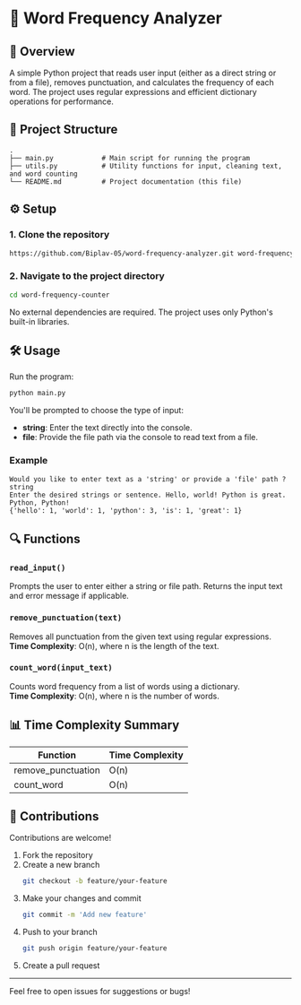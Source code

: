 
# 🧠 Word Frequency Analyzer

## 📜 Overview

A simple Python project that reads user input (either as a direct string or from a file), removes punctuation, and calculates the frequency of each word. The project uses regular expressions and efficient dictionary operations for performance.

## 📂 Project Structure

```
.
├── main.py            # Main script for running the program
├── utils.py           # Utility functions for input, cleaning text, and word counting
└── README.md          # Project documentation (this file)
```

## ⚙️ Setup

### 1. Clone the repository

```bash
https://github.com/Biplav-05/word-frequency-analyzer.git word-frequency-counter
```

### 2. Navigate to the project directory

```bash
cd word-frequency-counter
```

No external dependencies are required. The project uses only Python's built-in libraries.

## 🛠️ Usage

Run the program:

```bash
python main.py
```

You'll be prompted to choose the type of input:

- **string**: Enter the text directly into the console.
- **file**: Provide the file path via the console to read text from a file.

### Example

```
Would you like to enter text as a 'string' or provide a 'file' path ? string
Enter the desired strings or sentence. Hello, world! Python is great. Python, Python!
{'hello': 1, 'world': 1, 'python': 3, 'is': 1, 'great': 1}
```

## 🔍 Functions

### `read_input()`
Prompts the user to enter either a string or file path. Returns the input text and error message if applicable.

### `remove_punctuation(text)`
Removes all punctuation from the given text using regular expressions.  
**Time Complexity**: O(n), where n is the length of the text.

### `count_word(input_text)`
Counts word frequency from a list of words using a dictionary.  
**Time Complexity**: O(n), where n is the number of words.

## 📊 Time Complexity Summary

| Function           | Time Complexity |
|--------------------|-----------------|
| remove_punctuation | O(n)            |
| count_word         | O(n)            |

## 🤝 Contributions

Contributions are welcome!

1. Fork the repository
2. Create a new branch  
   ```bash
   git checkout -b feature/your-feature
   ```
3. Make your changes and commit  
   ```bash
   git commit -m 'Add new feature'
   ```
4. Push to your branch  
   ```bash
   git push origin feature/your-feature
   ```
5. Create a pull request

---

Feel free to open issues for suggestions or bugs!
